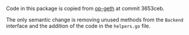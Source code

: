 Code in this package is copied from [op-geth](https://github.com/ethereum-optimism/op-geth/blob/3653ceb/internal/ethapi/api.go) at commit 3653ceb.

The only semantic change is removing unused methods from the `Backend` interface and the addition of the code in the `helpers.go` file.
